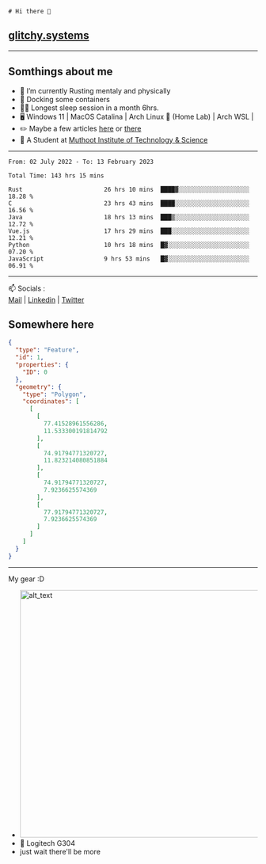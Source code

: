 ```
# Hi there 👋
```
## [glitchy.systems](https://glitchy.systems)
---

## Somthings about me



- 🌱 I’m currently Rusting mentaly and physically
- 🐋 Docking some containers
- 😶‍🌫️ Longest sleep session in a month 6hrs.
- 🖥️ Windows 11 | MacOS Catalina | Arch Linux 🦩 (Home Lab) | Arch WSL |
- ✏️ Maybe a few articles [here](https://medium.com/@advaithnarayanan8) or [there](https://medium.com/@advaithnarayanan8)
- 📑 A Student at [Muthoot Institute of Technology & Science](https://mgmits.ac.in/)



---

<!--START_SECTION:waka-->

```text
From: 02 July 2022 - To: 13 February 2023

Total Time: 143 hrs 15 mins

Rust                       26 hrs 10 mins  ████▓░░░░░░░░░░░░░░░░░░░░   18.28 %
C                          23 hrs 43 mins  ████░░░░░░░░░░░░░░░░░░░░░   16.56 %
Java                       18 hrs 13 mins  ███▒░░░░░░░░░░░░░░░░░░░░░   12.72 %
Vue.js                     17 hrs 29 mins  ███░░░░░░░░░░░░░░░░░░░░░░   12.21 %
Python                     10 hrs 18 mins  █▓░░░░░░░░░░░░░░░░░░░░░░░   07.20 %
JavaScript                 9 hrs 53 mins   █▓░░░░░░░░░░░░░░░░░░░░░░░   06.91 %
```

<!--END_SECTION:waka-->

---

📫 Socials :<br>
[Mail](mailto:advaithnarayanan8@gmail.com) | [Linkedin](https://www.linkedin.com/in/advaith-narayanan-a72152214/) | [Twitter](https://twitter.com/advaithnarayan)

## Somewhere here

```geojson
{
  "type": "Feature",
  "id": 1,
  "properties": {
    "ID": 0
  },
  "geometry": {
    "type": "Polygon",
    "coordinates": [
      [
        [
          77.41528961556286,
          11.533300191814792
        ],
        [
          74.91794771320727,
          11.823214080851884
        ],
        [
          74.91794771320727,
          7.9236625574369
        ],
        [
          77.91794771320727,
          7.9236625574369
        ]
      ]
    ]
  }
}
```


--- 
My gear :D

- [<img alt="alt_text" width="500px" src="https://valid.x86.fr/cache/banner/xv24bv-6.png" />](https://valid.x86.fr/xv24bv)
- 🐁 Logitech G304
- just wait there'll be more

